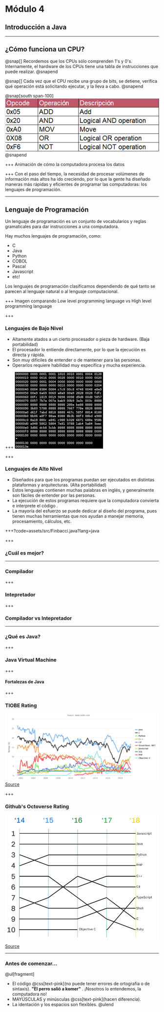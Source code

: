 # Módulo 4
## Introducción a Java

---
## ¿Cómo funciona un CPU?
@snap[]
Recordemos que los CPUs sólo comprenden 1's y 0's. 
Internamente, el hardware de los CPUs tiene una tabla de instrucciones que puede realizar.
@snapend

@snap[]
Cada vez que el CPU recibe una grupo de bits, se detiene, verifica qué operación está solicitando ejecutar, y la lleva a cabo.
@snapend

@snap[south span-100]
![](/assets/img/opcode.png)
@snapend

+++
Animación de cómo la computadora procesa los datos

+++
Con el paso del tiempo, la necesidad de procesar volúmenes de información más altos ha ido creciendo, por lo que la gente ha diseñado maneras más rápidas y eficientes de programar las computadoras: los lenguajes de programación.

---
## Lenguaje de Programación
Un lenguaje de programación es un conjunto de vocabularios y reglas gramaticales para dar instrucciones a una computadora. 

Hay muchos lenguajes de programación, como:
* C
* Java
* Python
* COBOL
* Pascal
* Javascript
* etc!

Los lenguajes de programación clasificamos dependiendo de qué tanto se parecen al lenguaje natural o al lenguaje computacional.

+++ 
Imagen comparando Low level programming language vs High level programming language

+++
### Lenguajes de Bajo Nivel
* Altamente atados a un cierto procesador o pieza de hardware. (Baja portabilidad)
* El procesador lo entiende directamente, por lo que la ejecución es directa y rápida.
* Son muy dificiles de entender o de mantener para las personas.
* Operarlos requiere habilidad muy específica y mucha experiencia.

+++
![Machine_code](/assets/img/machine_code.png)

+++
### Lenguajes de Alto Nivel
* Diseñados para que los programas puedan ser ejecutados en distintas plataformas y arquitecturas. (Alta portabilidad)
* Estos lenguajes contienen muchas palabras en inglés, y generalmente son fáciles de entender por las personas.
* La ejecución de estos programas requiere que la computadora convierta e interprete el código .
* La mayoría del esfuerzo se puede dedicar al diseño del programa, pues tienen muchas herramientas que nos ayudan a manejar memoria, procesamiento, cálculos, etc.

+++?code=assets/src/Finbacci.java?lang=java




+++
### ¿Cuál es mejor?

---
### Compilador

+++
### Intepretador

+++
### Compilador vs Intepretador


---
### ¿Qué es Java?


+++ 
### Java Virtual Machine


+++
#### Fortalezas de Java


+++ 
### TIOBE Rating
![TIOBE_Rating](/assets/img/TIOBE_rating.png)
[Source](https://www.tiobe.com/tiobe-index/)

+++
### Github's Octoverse Rating

![Octoverse_rating](/assets/img/Octoverse_rating.png)
[Source](https://octoverse.github.com/projects#languages)

---
### Antes de comenzar...
@ul[fragment]
* El código @css[text-pink](no puede tener errores de ortografía o de sintaxis). __"El perro salió a komer"__ . ¡Nosotros lo entendemos, la computadora no!
* MAYÚSCULAS y minúsculas @css[text-pink](hacen diferencia).
* La identación y los espacios son flexibles. 
@ulend

